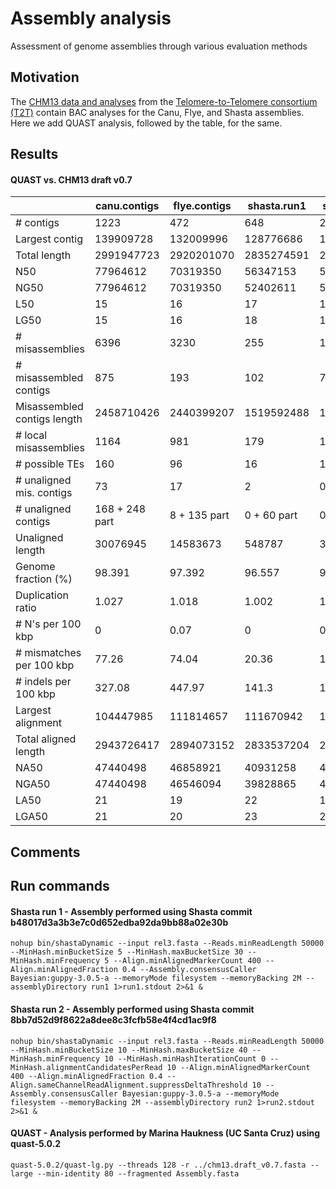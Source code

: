 # Assembly analysis
Assessment of genome assemblies through various evaluation methods

## Motivation
The [CHM13 data and analyses](https://github.com/nanopore-wgs-consortium/CHM13) from the [Telomere-to-Telomere consortium (T2T)](https://sites.google.com/ucsc.edu/t2tworkinggroup) contain BAC analyses for the Canu, Flye, and Shasta assemblies. Here we add QUAST analysis, followed by the table, for the same. 

## Results
#### QUAST vs. CHM13 draft v0.7
| | canu.contigs | flye.contigs | shasta.run1 | shasta.run2 |
| --------- | ------ | ------ | ------ | ------ |
| # contigs |  1223 |  472 |  648 |  297 |
| Largest contig |  139909728 |  132009996 |  128776686 |  130803838 |
| Total length |  2991947723 |  2920201070 |  2835274591 |  2823384269 |
| N50 |  77964612 |  70319350 |  56347153 |  58111632 |
| NG50 |  77964612 |  70319350 |  52402611 |  58088067 |
| L50 |  15 |  16 |  17 |  17 |
| LG50 |  15 |  16 |  18 |  18 |
| # misassemblies |  6396 |  3230 |  255 |  187 |
| # misassembled contigs |  875 |  193 |  102 |  78 |
| Misassembled contigs length |  2458710426 |  2440399207 |  1519592488 |  1351075153 |
| # local misassemblies |  1164 |  981 |  179 |  129 |
| # possible TEs |  160 |  96 |  16 |  14 |
| # unaligned mis. contigs |  73 |  17 |  2 |  0 |
| # unaligned contigs |  168 + 248 part |  8 + 135 part |  0 + 60 part |  0 + 37 part |
| Unaligned length |  30076945 |  14583673 |  548787 |  393547 |
| Genome fraction (%) |  98.391 |  97.392 |  96.557 |  96.149 |
| Duplication ratio |  1.027 |  1.018 |  1.002 |  1.002 |
| # N's per 100 kbp |  0 |  0.07 |  0 |  0 |
| # mismatches per 100 kbp |  77.26 |  74.04 |  20.36 |  15.56 |
| # indels per 100 kbp |  327.08 |  447.97 |  141.3 |  141.25 |
| Largest alignment |  104447985 |  111814657 |  111670942 |  111679369 |
| Total aligned length |  2943726417 |  2894073152 |  2833537204 |  2821352191 |
| NA50 |  47440498 |  46858921 |  40931258 |  47392260 |
| NGA50 |  47440498 |  46546094 |  39828865 |  44539326 |
| LA50 |  21 |  19 |  22 |  19 |
| LGA50 |  21 |  20 |  23 |  20 | 

## Comments
## Run commands
#### Shasta run 1 - Assembly performed using Shasta commit b48017d3a3b3e7c0d652edba92da9bb88a02e30b

	nohup bin/shastaDynamic --input rel3.fasta --Reads.minReadLength 50000 --MinHash.minBucketSize 5 --MinHash.maxBucketSize 30 --MinHash.minFrequency 5 --Align.minAlignedMarkerCount 400 --Align.minAlignedFraction 0.4 --Assembly.consensusCaller Bayesian:guppy-3.0.5-a --memoryMode filesystem --memoryBacking 2M --assemblyDirectory run1 1>run1.stdout 2>&1 &

#### Shasta run 2 - Assembly performed using Shasta commit 8bb7d52d9f8622a8dee8c3fcfb58e4f4cd1ac9f8

	nohup bin/shastaDynamic --input rel3.fasta --Reads.minReadLength 50000 --MinHash.minBucketSize 10 --MinHash.maxBucketSize 40 --MinHash.minFrequency 10 --MinHash.minHashIterationCount 0 --MinHash.alignmentCandidatesPerRead 10 --Align.minAlignedMarkerCount 400 --Align.minAlignedFraction 0.4 --Align.sameChannelReadAlignment.suppressDeltaThreshold 10 --Assembly.consensusCaller Bayesian:guppy-3.0.5-a --memoryMode filesystem --memoryBacking 2M --assemblyDirectory run2 1>run2.stdout 2>&1 &

#### QUAST - Analysis performed by Marina Haukness (UC Santa Cruz) using quast-5.0.2

	quast-5.0.2/quast-lg.py --threads 128 -r ../chm13.draft_v0.7.fasta --large --min-identity 80 --fragmented Assembly.fasta



